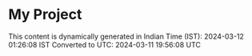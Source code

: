 # My Project

This content is dynamically generated in Indian Time (IST): 2024-03-12 01:26:08 IST
Converted to UTC: 2024-03-11 19:56:08 UTC
